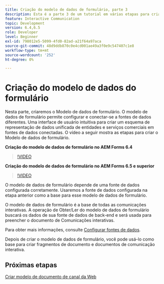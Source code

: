 ```yaml
---
title: Criação do modelo de dados de formulário, parte 3
description: Esta é a parte 3 de um tutorial em várias etapas para criar seu primeiro documento de comunicações interativas. Nesta parte, criaremos o Modelo de dados de formulário. O Modelo de dados de formulário permite configurar e conectar-se a diferentes fontes de dados.Ele fornece uma interface de usuário intuitiva para criar um esquema de representação de dados unificada de entidades e serviços comerciais em fontes de dados conectadas.O vídeo a seguir mostra as etapas para criar o Modelo de dados de formulário.
feature: Interactive Communication
topic: Development
version: 6.4,6.5
role: Developer
level: Beginner
exl-id: 798012e5-5099-4fd0-82ad-a21f64a97aca
source-git-commit: 48d9ddb870c0e4cd001ae49a3f0e9c547407c1e8
workflow-type: tm+mt
source-wordcount: '252'
ht-degree: 0%

---
```


# Criação do modelo de dados do formulário

Nesta parte, criaremos o Modelo de dados de formulário. O modelo de dados de formulário permite configurar e conectar-se a fontes de dados diferentes. Uma interface de usuário intuitiva para criar um esquema de representação de dados unificada de entidades e serviços comerciais em fontes de dados conectadas. O vídeo a seguir mostra as etapas para criar o Modelo de dados de formulário.

**Criação do modelo de dados de formulário no AEM Forms 6.4**

>[!VIDEO](https://video.tv.adobe.com/v/27763?quality=12&learn=on)

**Criação do modelo de dados de formulário no AEM Forms 6.5 e superior**

>[!VIDEO](https://video.tv.adobe.com/v/27765?quality=12&learn=on)

O modelo de dados de formulário depende de uma fonte de dados configurada corretamente. Usaremos a fonte de dados configurada na etapa anterior como a base para esse modelo de dados de formulário.

O modelo de dados de formulário é a base de todas as comunicações interativas. A operação de Obter/Ler do modelo de dados de formulário buscará os dados de sua fonte de dados de back-end e será usada para preencher o documento de Comunicações interativas.

Para obter mais informações, consulte [Configurar fontes de dados](parttwo.md).

Depois de criar o modelo de dados de formulário, você pode usá-lo como base para criar fragmentos de documento e documentos de comunicação interativa.

## Próximas etapas

[Criar modelo de documento de canal da Web](./partfour.md)



